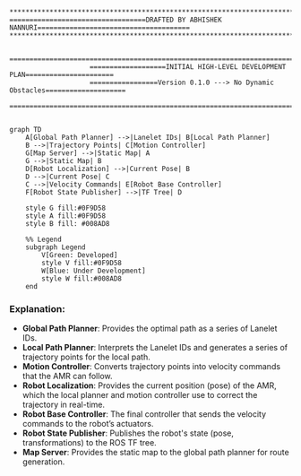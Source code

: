 ```plaintext
***************************************************************************************************
==================================DRAFTED BY ABHISHEK NANNURI======================================
***************************************************************************************************
```

                        ============================================================================
                        ===================INITIAL HIGH-LEVEL DEVELOPMENT PLAN======================
                        =================Version 0.1.0 ---> No Dynamic Obstacles====================
                        ============================================================================

```mermaid

graph TD
    A[Global Path Planner] -->|Lanelet IDs| B[Local Path Planner]
    B -->|Trajectory Points| C[Motion Controller]
    G[Map Server] -->|Static Map| A
    G -->|Static Map| B
    D[Robot Localization] -->|Current Pose| B
    D -->|Current Pose| C
    C -->|Velocity Commands| E[Robot Base Controller]
    F[Robot State Publisher] -->|TF Tree| D

    style G fill:#0F9D58
    style A fill:#0F9D58
    style B fill: #008AD8

    %% Legend
    subgraph Legend
        V[Green: Developed]
        style V fill:#0F9D58
        W[Blue: Under Development]
        style W fill:#008AD8
    end
```

### Explanation:
- **Global Path Planner**: Provides the optimal path as a series of Lanelet IDs.
- **Local Path Planner**: Interprets the Lanelet IDs and generates a series of trajectory points for the local path.
- **Motion Controller**: Converts trajectory points into velocity commands that the AMR can follow.
- **Robot Localization**: Provides the current position (pose) of the AMR, which the local planner and motion controller use to correct the trajectory in real-time.
- **Robot Base Controller**: The final controller that sends the velocity commands to the robot’s actuators.
- **Robot State Publisher**: Publishes the robot's state (pose, transformations) to the ROS TF tree.
- **Map Server**: Provides the static map to the global path planner for route generation.

